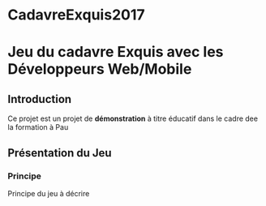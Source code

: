 # CadavreExquis2017
# Jeu du cadavre Exquis avec les Développeurs Web/Mobile
## Introduction
Ce projet est un projet de **démonstration** à titre éducatif dans le cadre dee la formation à Pau

## Présentation du Jeu
### Principe
Principe du jeu à décrire
